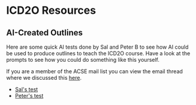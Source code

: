 # ICD2O Resources

## AI-Created Outlines

Here are some quick AI tests done by Sal and Peter B to see how AI could be used to produce outlines to teach the ICD2O course. Have a look at the prompts to see how you could do something like this yourself.

If you are a member of the ACSE mail list you can view the email thread where we discussed this [here](https://groups.google.com/g/acse_discussion/c/ncyD9wky5qw/m/gbaRIEf6AwAJ?utm_medium=email&utm_source=footer).

- [Sal's test](https://docs.google.com/document/d/1cjFsb-CvXh1fSyY4lLCR6Egbaorbt6B1nofk5EHOd_o/edit)
- [Peter's test](https://docs.google.com/document/d/1sr-soi3MGD3U377C37n9_HOaAE7zVz_00DCf-VJgDxQ/edit)